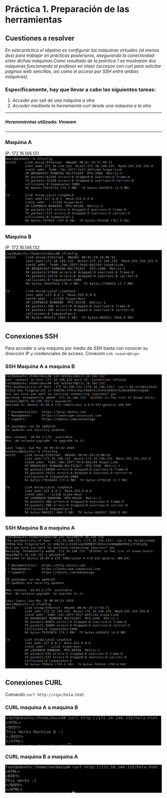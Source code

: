 # Práctica 1. Preparación de las herramientas

## Cuestiones a resolver
*En esta práctica el objetivo es configurar las máquinas virtuales (al menos dos) para
trabajar en prácticas posteriores, asegurando la conectividad entre dichas máquinas.Como resultado de la práctica 1 se mostrarán dos máquinas funcionando al
profesor en clase (accesos con curl para solicitar páginas web sencillas, así como el
acceso por SSH entre ambas máquinas).*

### Específicamente, hay que llevar a cabo las siguientes tareas:
1. *Acceder por ssh de una máquina a otra*
2. *Acceder mediante la herramienta curl desde una máquina a la otra*

--------

##### Herammientas utilizada: *Vmware*

-------

### Maquina A
IP: 172.16.146.131
![machineA](./img/machine_ip_a.png)


### Maquina B
IP: 172.16.146.132
![machineB](./img/machine_ip_b.png)


## Conexiones SSH
Para acceder a una máquina por medio de *SSH*  basta con conocer su dirección IP y credenciales de acceso.
Conexión `ssh <user>@<ip>`

### SSH Maquina A a maquina B
![ssh_a_b](./img/ssh_a_to_b.png)

### SSH Maquina B a maquina A
![ssh_b_a](./img/ssh_b_to_a.png)

## Conexiones CURL
Comando `curl http://<ip>/hola.html`

### CURL maquina A a maquina B
![curtl_a_b](./img/curl_a_to_b.png)

### CURL maquina B a maquina A
![curl_b_a](./img/curl_b_to_a.png)
